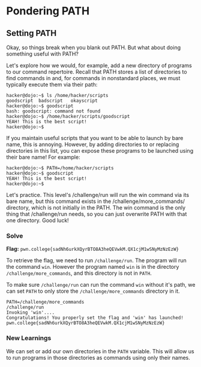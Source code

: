 # Pondering PATH

## Setting PATH 
Okay, so things break when you blank out PATH. But what about doing something useful with PATH?

Let's explore how we would, for example, add a new directory of programs to our command repertoire. Recall that PATH stores a list of directories to find commands in and, for commands in nonstandard places, we must typically execute them via their path:
```
hacker@dojo:~$ ls /home/hacker/scripts
goodscript	badscript	okayscript
hacker@dojo:~$ goodscript
bash: goodscript: command not found
hacker@dojo:~$ /home/hacker/scripts/goodscript
YEAH! This is the best script!
hacker@dojo:~$
```
If you maintain useful scripts that you want to be able to launch by bare name, this is annoying. However, by adding directories to or replacing directories in this list, you can expose these programs to be launched using their bare name! For example:
```
hacker@dojo:~$ PATH=/home/hacker/scripts
hacker@dojo:~$ goodscript
YEAH! This is the best script!
hacker@dojo:~$
```
Let's practice. This level's /challenge/run will run the win command via its bare name, but this command exists in the /challenge/more_commands/ directory, which is not initially in the PATH. The win command is the only thing that /challenge/run needs, so you can just overwrite PATH with that one directory. Good luck!

### Solve
**Flag:** `pwn.college{sadNh6urkXQyrBTO8A3heQEVwkM.QX1cjM1wSNyMzNzEzW}`

To retrieve the flag, we need to run `/challenge/run`. The program will run the command `win`. However the program named `win` is in the directory `/challenge/more_commands`, and this directory is not in `PATH`.

To make sure `/challenge/run` can run the command `win` without it's path, we can set `PATH` to only store the `/challenge/more_commands` directory in it.

```
PATH=/challenge/more_commands
/challenge/run
Invoking 'win'....
Congratulations! You properly set the flag and 'win' has launched!
pwn.college{sadNh6urkXQyrBTO8A3heQEVwkM.QX1cjM1wSNyMzNzEzW}
```
### New Learnings

We can set or add our own directories in the `PATH` variable. This will allow us to run programs in those directories as commands using only their names.